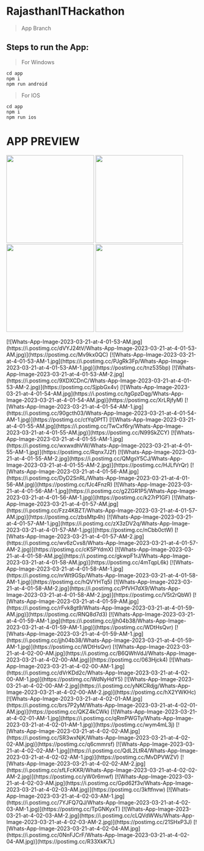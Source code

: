 # RajasthanITHackathon
  > App Branch

## Steps to run the App:

> For Windows
```
cd app
npm i
npm run android
```

> For IOS
```
cd app
npm i
npm run ios
```

# APP PREVIEW
<p float="left">
  <img src="https://i.postimg.cc/bJF5mNxR/Whats-App-Image-2023-03-21-at-4-01-48-AM.jpg" width = "230">
  <img src="https://i.postimg.cc/0QN3GJwQ/Whats-App-Image-2023-03-21-at-4-01-48-AM-1.jpg" width = "230">
  <img src="https://i.postimg.cc/d3kxpPnc/Whats-App-Image-2023-03-21-at-4-01-50-AM.jpg" width = "230">
  <img src="https://i.postimg.cc/J7SrnRfJ/Whats-App-Image-2023-03-21-at-4-01-51-AM.jpg" width = "230">
</p>
<!-- [![Whats-App-Image-2023-03-21-at-4-01-48-AM-1.jpg](https://i.postimg.cc/0QN3GJwQ/Whats-App-Image-2023-03-21-at-4-01-48-AM-1.jpg)](https://postimg.cc/MchdqHt2) -->
<!-- [![Whats-App-Image-2023-03-21-at-4-01-50-AM.jpg](https://i.postimg.cc/d3kxpPnc/Whats-App-Image-2023-03-21-at-4-01-50-AM.jpg)](https://postimg.cc/m14j1n0m) -->
<!-- [![Whats-App-Image-2023-03-21-at-4-01-51-AM.jpg](https://i.postimg.cc/J7SrnRfJ/Whats-App-Image-2023-03-21-at-4-01-51-AM.jpg)](https://postimg.cc/Dmdkp3yy) -->
[![Whats-App-Image-2023-03-21-at-4-01-53-AM.jpg](https://i.postimg.cc/dVYJ24tV/Whats-App-Image-2023-03-21-at-4-01-53-AM.jpg)](https://postimg.cc/Mv9kx0QC)
[![Whats-App-Image-2023-03-21-at-4-01-53-AM-1.jpg](https://i.postimg.cc/PJgRk3Fp/Whats-App-Image-2023-03-21-at-4-01-53-AM-1.jpg)](https://postimg.cc/tnz535bp)
[![Whats-App-Image-2023-03-21-at-4-01-53-AM-2.jpg](https://i.postimg.cc/9XDXCDnC/Whats-App-Image-2023-03-21-at-4-01-53-AM-2.jpg)](https://postimg.cc/SjpbGx4v)
[![Whats-App-Image-2023-03-21-at-4-01-54-AM.jpg](https://i.postimg.cc/tgGpzDqg/Whats-App-Image-2023-03-21-at-4-01-54-AM.jpg)](https://postimg.cc/XrLRjfyM)
[![Whats-App-Image-2023-03-21-at-4-01-54-AM-1.jpg](https://i.postimg.cc/90gcth03/Whats-App-Image-2023-03-21-at-4-01-54-AM-1.jpg)](https://postimg.cc/ctYq0PfT)
[![Whats-App-Image-2023-03-21-at-4-01-55-AM.jpg](https://i.postimg.cc/TwCxf6ry/Whats-App-Image-2023-03-21-at-4-01-55-AM.jpg)](https://postimg.cc/N99SkZCY)
[![Whats-App-Image-2023-03-21-at-4-01-55-AM-1.jpg](https://i.postimg.cc/wxwxdhVW/Whats-App-Image-2023-03-21-at-4-01-55-AM-1.jpg)](https://postimg.cc/Rqnx7J2f)
[![Whats-App-Image-2023-03-21-at-4-01-55-AM-2.jpg](https://i.postimg.cc/QMgsY5CJ/Whats-App-Image-2023-03-21-at-4-01-55-AM-2.jpg)](https://postimg.cc/HJLfVrQr)
[![Whats-App-Image-2023-03-21-at-4-01-56-AM.jpg](https://i.postimg.cc/DyD2SnRL/Whats-App-Image-2023-03-21-at-4-01-56-AM.jpg)](https://postimg.cc/fJc4FnzR)
[![Whats-App-Image-2023-03-21-at-4-01-56-AM-1.jpg](https://i.postimg.cc/g2ZGR1P5/Whats-App-Image-2023-03-21-at-4-01-56-AM-1.jpg)](https://postimg.cc/k27rP1GF)
[![Whats-App-Image-2023-03-21-at-4-01-57-AM.jpg](https://i.postimg.cc/Fzz4KBZT/Whats-App-Image-2023-03-21-at-4-01-57-AM.jpg)](https://postimg.cc/zbsMtp4h)
[![Whats-App-Image-2023-03-21-at-4-01-57-AM-1.jpg](https://i.postimg.cc/zX3zDV2q/Whats-App-Image-2023-03-21-at-4-01-57-AM-1.jpg)](https://postimg.cc/nCbb0ctW)
[![Whats-App-Image-2023-03-21-at-4-01-57-AM-2.jpg](https://i.postimg.cc/wv6zCvs8/Whats-App-Image-2023-03-21-at-4-01-57-AM-2.jpg)](https://postimg.cc/cK5PYdmX)
[![Whats-App-Image-2023-03-21-at-4-01-58-AM.jpg](https://i.postimg.cc/gkwpF1rJ/Whats-App-Image-2023-03-21-at-4-01-58-AM.jpg)](https://postimg.cc/4mTqpL6k)
[![Whats-App-Image-2023-03-21-at-4-01-58-AM-1.jpg](https://i.postimg.cc/nrWt9GSp/Whats-App-Image-2023-03-21-at-4-01-58-AM-1.jpg)](https://postimg.cc/hQVYHTq5)
[![Whats-App-Image-2023-03-21-at-4-01-58-AM-2.jpg](https://i.postimg.cc/PfVH7dX9/Whats-App-Image-2023-03-21-at-4-01-58-AM-2.jpg)](https://postimg.cc/V5t2rQbW)
[![Whats-App-Image-2023-03-21-at-4-01-59-AM.jpg](https://i.postimg.cc/rFvk8gt9/Whats-App-Image-2023-03-21-at-4-01-59-AM.jpg)](https://postimg.cc/RNQ8d7d3)
[![Whats-App-Image-2023-03-21-at-4-01-59-AM-1.jpg](https://i.postimg.cc/jjh04b38/Whats-App-Image-2023-03-21-at-4-01-59-AM-1.jpg)](https://postimg.cc/WDtHsQvr)
[![Whats-App-Image-2023-03-21-at-4-01-59-AM-1.jpg](https://i.postimg.cc/jjh04b38/Whats-App-Image-2023-03-21-at-4-01-59-AM-1.jpg)](https://postimg.cc/WDtHsQvr)
[![Whats-App-Image-2023-03-21-at-4-02-00-AM.jpg](https://i.postimg.cc/B6QWhVdJ/Whats-App-Image-2023-03-21-at-4-02-00-AM.jpg)](https://postimg.cc/063Hjck4)
[![Whats-App-Image-2023-03-21-at-4-02-00-AM-1.jpg](https://i.postimg.cc/dVrKDd2c/Whats-App-Image-2023-03-21-at-4-02-00-AM-1.jpg)](https://postimg.cc/WdNyHdY5)
[![Whats-App-Image-2023-03-21-at-4-02-00-AM-2.jpg](https://i.postimg.cc/yNKCRdjg/Whats-App-Image-2023-03-21-at-4-02-00-AM-2.jpg)](https://postimg.cc/hX2YWKHc)
[![Whats-App-Image-2023-03-21-at-4-02-01-AM.jpg](https://i.postimg.cc/brs7P2yM/Whats-App-Image-2023-03-21-at-4-02-01-AM.jpg)](https://postimg.cc/QKZ4kCWk)
[![Whats-App-Image-2023-03-21-at-4-02-01-AM-1.jpg](https://i.postimg.cc/qRmPWGTy/Whats-App-Image-2023-03-21-at-4-02-01-AM-1.jpg)](https://postimg.cc/wym4mL3j)
[![Whats-App-Image-2023-03-21-at-4-02-02-AM.jpg](https://i.postimg.cc/SR3wxNjK/Whats-App-Image-2023-03-21-at-4-02-02-AM.jpg)](https://postimg.cc/q6cmmrsf)
[![Whats-App-Image-2023-03-21-at-4-02-02-AM-1.jpg](https://i.postimg.cc/QdL2LtR4/Whats-App-Image-2023-03-21-at-4-02-02-AM-1.jpg)](https://postimg.cc/MvDPVWZV)
[![Whats-App-Image-2023-03-21-at-4-02-02-AM-2.jpg](https://i.postimg.cc/sfLFcKKR/Whats-App-Image-2023-03-21-at-4-02-02-AM-2.jpg)](https://postimg.cc/yW0r6mwf)
[![Whats-App-Image-2023-03-21-at-4-02-03-AM.jpg](https://i.postimg.cc/Gpd62f3v/Whats-App-Image-2023-03-21-at-4-02-03-AM.jpg)](https://postimg.cc/3kftfnvw)
[![Whats-App-Image-2023-03-21-at-4-02-03-AM-1.jpg](https://i.postimg.cc/7YJFQ7QJ/Whats-App-Image-2023-03-21-at-4-02-03-AM-1.jpg)](https://postimg.cc/TpGNKyxT)
[![Whats-App-Image-2023-03-21-at-4-02-03-AM-2.jpg](https://i.postimg.cc/cLQVdWWs/Whats-App-Image-2023-03-21-at-4-02-03-AM-2.jpg)](https://postimg.cc/21SHxP3J)
[![Whats-App-Image-2023-03-21-at-4-02-04-AM.jpg](https://i.postimg.cc/0NnFJCrF/Whats-App-Image-2023-03-21-at-4-02-04-AM.jpg)](https://postimg.cc/R33XkK7L)
